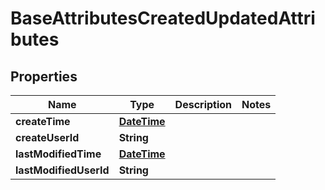 
# BaseAttributesCreatedUpdatedAttributes

## Properties
Name | Type | Description | Notes
------------ | ------------- | ------------- | -------------
**createTime** | [**DateTime**](DateTime.md) |  | 
**createUserId** | **String** |  | 
**lastModifiedTime** | [**DateTime**](DateTime.md) |  | 
**lastModifiedUserId** | **String** |  | 



